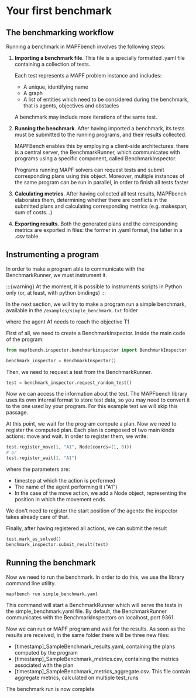 # Your first benchmark

## The benchmarking workflow
Running a benchmark in MAPFbench involves 
the following steps:

1. __Importing a benchmark file__. This file is a specially
   formatted .yaml file containing a collection of tests.
   
   Each test represents a MAPF problem instance and includes:
   - A unique, identifying name 
   - A graph
   - A list of entities which need to be considered during
     the benchmark, that is agents, objectives and obstacles

   A benchmark may include more iterations of the same test.

2. __Running the benchmark__. After having imported a benchmark, its tests must be
   submitted to the running programs, and their results collected.

   MAPFBench enables this by employing a client-side architectures:
   there is a central server, the BenchmarkRunner, which
   communicates with programs using a specific component,
   called BenchmarkInspector.

   Programs running MAPF solvers can request tests and submit
   corresponding plans using this object. Moreover, 
   multiple instances of the same program can be run in 
   parallel, in order to finish all tests faster

3. __Calculating metrics__. After having collected all test
   results, MAPFbench elaborates them, determining
   whether there are conflicts in the submitted plans and
   calculating corresponding metrics (e.g. makespan, sum of costs...)

4. __Exporting results__. Both the generated plans and the corresponding
   metrics are exported in files: the former in .yaml format, the latter in a .csv table

## Instrumenting a program

In order to make a program able to communicate with the BenchmarkRunner, we
must instrument it.

:::{warning}
At the moment, it is possible to instruments scripts in Python only
(or, at least, with python bindings)
:::

In the next section, we will try to make a program run a simple benchmark,
available in the `/examples/simple_benchmark.txt` folder



where the agent A1 needs to reach the objective T1

First of all, we need to create a BenchmarkInspector.
Inside the main code of the program:

```python
from mapfbench.inspector.benchmarkinspector import BenchmarkInspector

benchmark_inspector = BenchmarkInspector()
```

Then, we need to request a test from the BenchmarkRunner.

```python
test = benchmark_inspector.request_random_test()
```

Now we can access the information about the test.
The MAPFbench library uses its own internal format to
store test data, so you may need to convert it 
to the one used by your program. For this
example test we will skip this passage.

At this point, we wait for the program compute a plan.
Now we need to register the computed plan. Each plan is
composed of two main kinds actions: move and wait.
In order to register them, we write:

```python
test.register_move(1, "A1", Node(coords=(1, 0)))
# or
test.register_wait(1, "A1")
```

where the parameters are:
- timestep at which the action is performed
- The name of the agent performing it ("A1")
- In the case of the move action, we add a Node object,
  representing the position in which the movement ends

We don't need to register the start position of the agents: 
the inspector takes already care of that.

Finally, after having registered all actions, we can submit the result

```python
test.mark_as_solved()
benchmark_inspector.submit_result(test)
```

## Running the benchmark

Now we need to run the benchmark. In order to do this,
we use the library command line utility.

```shell
mapfbench run simple_benchmark.yaml
```

This command will start a BenchmarkRunner which will serve the tests
in the simple_benchmark.yaml file. By default, the BenchmarkRunner 
communicates with the BenchmarkInspectors on localhost, port 9361.

Now we can run or MAPF program and wait for the results.
As soon as the results are received, in the same folder there will be
three new files:
- [timestamp]_SampleBenchmark_results.yaml, containing the plans computed by the program
- [timestamp]_SampleBenchmark_metrics.csv, containing the metrics associated with the plan
- [timestamp]_SampleBenchmark_metrics_aggregate.csv. This file contain aggregate metrics,
calculated on multiple test_runs

The benchmark run is now complete




